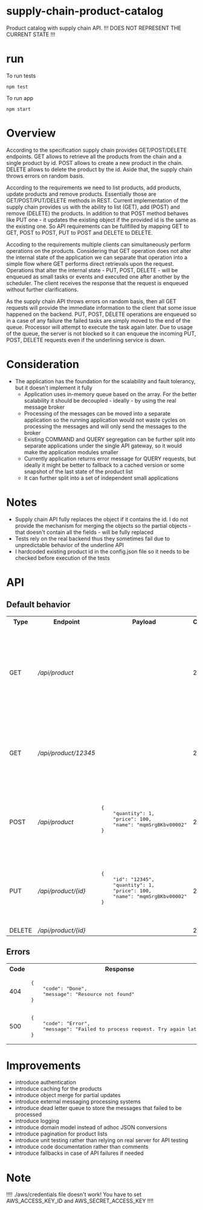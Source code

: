 # supply-chain-product-catalog
Product catalog with supply chain API. !!! DOES NOT REPRESENT THE CURRENT STATE !!!

# run
To run tests

```npm test```

To run app

```npm start```

# Overview
According to the specification supply chain provides GET/POST/DELETE endpoints. GET allows to retrieve all the products from the chain and a single product by id. POST allows to create a new product in the chain. DELETE allows to delete the product by the id. Aside that, the supply chain throws errors on random basis.

According to the requirements we need to list products, add products, update products and remove products. Essentially those are GET/POST/PUT/DELETE methods in REST. Current implementation of the supply chain provides us with the ability to list (GET), add (POST) and remove (DELETE) the products. In addition to that POST method behaves like PUT one - it updates the existing object if the provided id is the same as the existing one. So API requirements can be fullfilled by mapping GET to GET, POST to POST, PUT to POST and DELETE to DELETE. 

Accoding to the requirements multiple clients can simultaneously perform operations on the products. Considering that GET operation does not alter the internal state of the application we can separate that operation into a simple flow where GET performs direct retrievals upon the request. Operations that alter the internal state - PUT, POST, DELETE - will be enqueued as small tasks or events and executed one after another by the scheduler. The client receives the response that the request is enqueued without further clarifications.

As the supply chain API throws errors on random basis, then all GET requests will provide the immediate information to the client that some issue happened on the backend. PUT, POST, DELETE operations are enqueued so in a case of any failure the failed tasks are simply moved to the end of the queue. Processor will attempt to execute the task again later. Due to usage of the queue, the server is not blocked so it can enqueue the incoming PUT, POST, DELETE requests even if the underlining service is down. 

# Consideration
- The application has the foundation for the scalability and fault tolerancy, but it doesn't implement it fully
    - Application uses in-memory queue based on the array. For the better scalability it should be decoupled - ideally - by using the real message broker
    - Processing of the messages can be moved into a separate application so the running application would not waste cycles on processing the messages and will only send the messages to the broker
    - Existing COMMAND and QUERY segregation can be further split into separate  applications under the single API gateway, so it would make the application modules smaller
    - Currently application returns error message for QUERY requests, but ideally it might be better to fallback to a cached version or some snapshot of the last state of the product list
    - It can further split into a set of independent small applications
# Notes
- Supply chain API fully replaces the object if it contains the id. I do not provide the mechanism for merging the objects so the partial objects - that doesn't contain all the fields - will be fully replaced
- Tests rely on the real backend thus they sometimes fail due to unpredictable behavior of the underline API
- I hardcoded existing product id in the config.json file so it needs to be checked before execution of the tests
# API

<h2>Default behavior</h2>
<table>
    <tr>
        <th>Type</th>
        <th>Endpoint</th>
        <th>Payload</th>
        <th>Code</th>
        <th>Response</th>
    </tr>
    <tr>
        <td>GET</td>
        <td><i>/api/product</i></td>
        <td></td>
        <td>200</td>
        <td><pre>
{
    "code": "Done",
    "content": {
        "bundle": [
            {
                "quantity": 1,
                "id": "1234",
                "price": 0,
                "name": "OHDGYevAiE"
            }
        ]
    }
}`
        </pre></td>
    </tr>
    <tr>
        <td>GET</td>
        <td><i>/api/product/12345</i></td>
        <td></td>
        <td>200</td>
        <td><pre>
{ 
    "code": "Done", 
    "content": {
        "quantity": 1, 
        "id": "12345", 
        "price": 0,  
        "name": "OHDGYevAiE" 
    } 
}
        </pre></td>
    </tr>
    <tr>
        <td>POST</td>
        <td><i>/api/product</i></td>
        <td><pre>
{
    "quantity": 1,
    "price": 100,
    "name": "mqmSrgBKbv00002"
}
        </pre></td>
        <td>201</td>
        <td><pre>
{
    "code": "Enqueued",
    "content": {
        "id": "12345",
        "quantity": 1,
        "price": 100,
        "name": "mqmSrgBKbv00002"
    }
}
        </pre></td>
    </tr>
    <tr>
        <td>PUT</td>
        <td><i>/api/product/{id}</i></td>
        <td><pre>
{
    "id": "12345",
    "quantity": 1,
    "price": 100,
    "name": "mqmSrgBKbv00002"
}
        </pre></td>
        <td>200</td>
        <td><pre>
{
    "code": "Enqueued",
    "content": {
        "id": "12345",
        "quantity": 1,
        "price": 100,
        "name": "mqmSrgBKbv00002"
    }
}
        </pre></td>
    </tr>
        <tr>
        <td>DELETE</td>
        <td><i>/api/product/{id}</i></td>
        <td></td>
        <td>204</td>
        <td></td>
    </tr>
</table>

<h2>Errors</h2>
<table>
    <tr>
        <th>Code</th>
        <th>Response</th>
    </tr>
    <tr>
        <td>404</td>
        <td><pre>{
    "code": "Done",
    "message": "Resource not found"
}</pre></td>
    </tr>
    <tr>
        <td>500</td>
        <td><pre>{
    "code": "Error",
    "message": "Failed to process request. Try again later."
}</rep></td>
    </tr>
</table>

# Improvements
- introduce authentication
- introduce caching for the products
- introduce object merge for partial updates
- introduce external messaging processing systems 
- introduce dead letter queue to store the messages that failed to be processed
- introduce logging
- introduce domain model instead of adhoc JSON conversions
- introduce pagination for product lists
- introduce unit testing rather than relying on real server for API testing
- introduce code documentation rather than comments
- introduce fallbacks in case of API failures if needed

# Note
!!!! ./aws/credentials file doesn't work! You have to set AWS_ACCESS_KEY_ID and AWS_SECRET_ACCESS_KEY !!!!